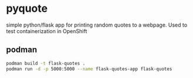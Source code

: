 # pyquote

simple python/flask app for printing random quotes to a webpage. Used to test containerization in OpenShift

## podman

```bash
podman build -t flask-quotes .
podman run -d -p 5000:5000 --name flask-quotes-app flask-quotes
```
